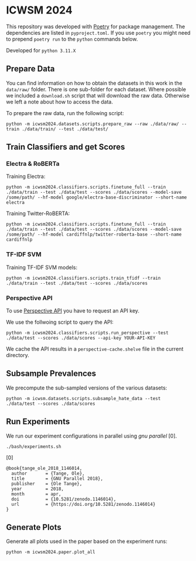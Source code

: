 
# ICWSM 2024

This repository was developed with [Poetry](https://python-poetry.org/) for package management.
The dependencies are listed in `pyproject.toml`. If you use `poetry` you might
need to prepend `poetry run` to the `python` commands below.

Developed for `python 3.11.X`

## Prepare Data

You can find information on how to obtain the datasets in this work in the
`data/raw/` folder. There is one sub-folder for each dataset. Where possible
we included a `download.sh` script that will download the raw data. Otherwise
we left a note about how to access the data.

To prepare the raw data, run the following script:

```shell
python -m icwsm2024.datasets.scripts.prepare_raw --raw ./data/raw/ --train ./data/train/ --test ./data/test/
```

## Train Classifiers and get Scores

### Electra & RoBERTa

Training Electra:
```shell
python -m icwsm2024.classifiers.scripts.finetune_full --train ./data/train --test ./data/test --scores ./data/scores --model-save /some/path/ --hf-model google/electra-base-discriminator --short-name electra
```

Training Twitter-RoBERTA:
```shell
python -m icwsm2024.classifiers.scripts.finetune_full --train ./data/train --test ./data/test --scores ./data/scores --model-save /some/path/ --hf-model cardiffnlp/twitter-roberta-base --short-name cardiffnlp
```

### TF-IDF SVM

Training TF-IDF SVM models:
```shell
python -m icwsm2024.classifiers.scripts.train_tfidf --train ./data/train --test ./data/test --scores ./data/scores
```

### Perspective API

To use [Perspective API](https://www.perspectiveapi.com/) you have to request an
API key.

We use the follwoing script to query the API:

```shell
python -m icwsm2024.classifiers.scripts.run_perspective --test ./data/test --scores ./data/scores --api-key YOUR-API-KEY
```

We cache the API results in a `perspective-cache.shelve` file in the current directory.

## Subsample Prevalences

We precompute the sub-sampled versions of the various datasets:

```shell
python -m icwsm.datasets.scripts.subsample_hate_data --test ./data/test --scores ./data/scores
```

## Run Experiments

We run our experiment configurations in parallel using *gnu parallel* [0].

```shell
./bash/experiments.sh
```

[0]
```
@book{tange_ole_2018_1146014,
  author       = {Tange, Ole},
  title        = {GNU Parallel 2018},
  publisher    = {Ole Tange},
  year         = 2018,
  month        = apr,
  doi          = {10.5281/zenodo.1146014},
  url          = {https://doi.org/10.5281/zenodo.1146014}
}
```

## Generate Plots

Generate all plots used in the paper based on the experiment runs:

```shell
python -m icwsm2024.paper.plot_all
```
